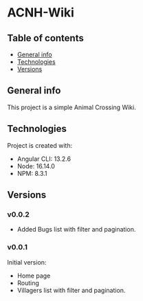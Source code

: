 # ACNH-Wiki

## Table of contents
* [General info](#general-info)
* [Technologies](#technologies)
* [Versions](#versions)

## General info
This project is a simple Animal Crossing Wiki.

## Technologies
Project is created with:
* Angular CLI: 13.2.6
* Node: 16.14.0
* NPM: 8.3.1

## Versions
### v0.0.2
 * Added Bugs list with filter and pagination.

### v0.0.1
Initial version:
 * Home page
 * Routing
 * Villagers list with filter and pagination.
